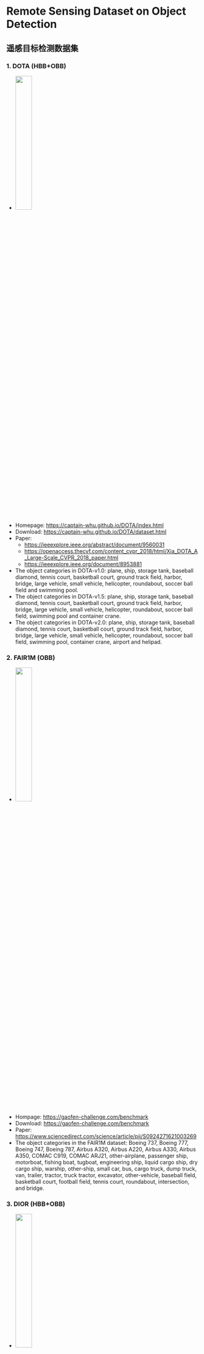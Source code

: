 # Remote Sensing Dataset on Object Detection

## 遥感目标检测数据集


### 1. DOTA (HBB+OBB)

* <img src="https://github.com/rsdler/Remote-Sensing-Object-Detection-Dataset/assets/169664279/55e222fc-76c0-4cf5-a5c3-3879153aa80f" style="width:30%;">
* Homepage: https://captain-whu.github.io/DOTA/index.html
* Download: https://captain-whu.github.io/DOTA/dataset.html
* Paper: 
  * https://ieeexplore.ieee.org/abstract/document/9560031
  * https://openaccess.thecvf.com/content_cvpr_2018/html/Xia_DOTA_A_Large-Scale_CVPR_2018_paper.html
  * https://ieeexplore.ieee.org/document/8953881
* The object categories in DOTA-v1.0: plane, ship, storage tank, baseball diamond, tennis court, basketball court, ground track field, harbor, bridge, large vehicle, small vehicle, helicopter, roundabout, soccer ball field and swimming pool.
* The object categories in DOTA-v1.5: plane, ship, storage tank, baseball diamond, tennis court, basketball court, ground track field, harbor, bridge, large vehicle, small vehicle, helicopter, roundabout, soccer ball field, swimming pool and container crane.
* The object categories in DOTA-v2.0: plane, ship, storage tank, baseball diamond, tennis court, basketball court, ground track field, harbor, bridge, large vehicle, small vehicle, helicopter, roundabout, soccer ball field, swimming pool, container crane, airport and helipad.

### 2. FAIR1M (OBB)

*  <img src="https://github.com/rsdler/Remote-Sensing-Object-Detection-Dataset/assets/169664279/86f210d7-b854-44e4-801d-63d7ef59c32e" style="width:30%;">
* Hompage: https://gaofen-challenge.com/benchmark
* Download: https://gaofen-challenge.com/benchmark
* Paper: https://www.sciencedirect.com/science/article/pii/S0924271621003269
* The object categories in the FAIR1M dataset: Boeing 737, Boeing 777, Boeing 747, Boeing 787, Airbus A320, Airbus A220, Airbus A330, Airbus A350, COMAC C919, COMAC ARJ21, other-airplane, passenger ship, motorboat, fishing boat, tugboat, engineering ship, liquid cargo ship, dry cargo ship, warship, other-ship, small car, bus, cargo truck, dump truck, van, trailer, tractor, truck tractor, excavator, other-vehicle, baseball field, basketball court, football field, tennis court, roundabout, intersection, and bridge.

### 3. DIOR (HBB+OBB)

*  <img src="https://github.com/rsdler/Remote-Sensing-Object-Detection-Dataset/assets/169664279/b638a280-ee5c-4a71-82ec-5bf3ca2d50d8" style="width:30%;">
* Download: https://pan.baidu.com/s/1oDRfDh-tZuNoBCFcRJ6GXQ Extraction code: rsdl
* Paper:
  * https://arxiv.org/abs/1909.00133
  * https://arxiv.org/abs/2110.01931
*  Thec ategories of objects in DIOR-R include Airplane (APL)Airport (APO), Baseball Field (BF), Basketball Court (BC), Bridge (BR), Chimney (CH), Expressway Service Area (ESA), Expressway Toll Station (ETS), Dam (DAM), Golf Field (GF), Ground Track Field (GTF), Harbor (HA), Overpass (OP), Ship(SH), Stadium (STA), Storage Tank (STO), Tennis Court (TC),Train Station (TS), Vehicle (VE) and Windmill (WM). 

### 4. DroneVehicle (OBB)

*  <img src="https://github.com/rsdler/Remote-Sensing-Object-Detection-Dataset/assets/169664279/bb8af099-710a-4480-873d-9e84c0eb47a1" style="width:30%;">
* GitHub: https://github.com/VisDrone/DroneVehicle
* Download: https://github.com/VisDrone/DroneVehicle
* Paper: https://ieeexplore.ieee.org/abstract/document/9759286
* Five vehicle categories in DroneVehicle: car, truck, bus, van, and freight car.

### 5. LEVIR

*  <img src="https://github.com/rsdler/Remote-Sensing-Object-Detection-Dataset/assets/169664279/3398ba0e-f5fd-4eac-905b-f05d04e37c02" style="width:30%;">
* Page: https://levir.buaa.edu.cn/
* Download : https://pan.baidu.com/s/1BD7A8LQwcUIY6wzI9_xe6w Extraction code: rsdl
* Paper: [https://ieeexplore.ieee.org/abstract/document/9560031](https://ieeexplore.ieee.org/document/8106808)


### 6. NWPU VHR-10

*  <img src="https://github.com/rsdler/Remote-Sensing-Object-Detection-Dataset/assets/169664279/473c51c9-58b5-4d2e-9b2b-423b7b638698" style="width:30%;">
* Download: https://pan.baidu.com/s/1Mw2F7TsR2XdnM8eJZXCpQw Extraction code: rsdl
* Paper: https://www.sciencedirect.com/science/article/pii/S0924271614002524

### 7. VisDrone

*  <img src="https://github.com/rsdler/Remote-Sensing-Object-Detection-Dataset/assets/169664279/fd093210-1872-4d1a-93cd-4c27a8a8ca2c" style="width:30%;">
*  Page: https://github.com/VisDrone/VisDrone-Dataset
*  Download: https://github.com/VisDrone/VisDrone-Dataset
*  Paper: https://ieeexplore.ieee.org/document/9573394

### 8. SARDet-100K


*  <img src="https://github.com/user-attachments/assets/832a7554-18af-4435-b5e7-60af8523cc90" style="width:30%;">
*  Page: https://github.com/zcablii/SARDet_100K
*  Download: https://github.com/zcablii/SARDet_100K
*  Competition: https://bohrium.dp.tech/competitions/6816082019
*  Paper: http://arxiv.org/abs/2403.06534

### 9. OHD-SJTU


*  <img src="https://github.com/user-attachments/assets/9e7676c3-b402-4e3d-b7b5-062c0a5fc3f9" style="width:30%;">
*  Page: https://yangxue0827.github.io/OHD-SJTU.html
*  Download: https://yangxue0827.github.io/OHD-SJTU.html

